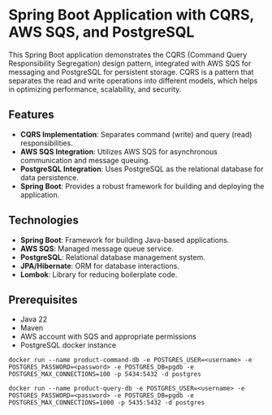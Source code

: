 # Spring Boot Application with CQRS, AWS SQS, and PostgreSQL

This Spring Boot application demonstrates the CQRS (Command Query Responsibility Segregation) design
pattern, integrated with AWS SQS for messaging and PostgreSQL for persistent storage. CQRS is a
pattern that separates the read and write operations into different models, which helps in
optimizing performance, scalability, and security.

## Features

- **CQRS Implementation**: Separates command (write) and query (read) responsibilities.
- **AWS SQS Integration**: Utilizes AWS SQS for asynchronous communication and message queuing.
- **PostgreSQL Integration**: Uses PostgreSQL as the relational database for data persistence.
- **Spring Boot**: Provides a robust framework for building and deploying the application.

## Technologies

- **Spring Boot**: Framework for building Java-based applications.
- **AWS SQS**: Managed message queue service.
- **PostgreSQL**: Relational database management system.
- **JPA/Hibernate**: ORM for database interactions.
- **Lombok**: Library for reducing boilerplate code.

## Prerequisites

- Java 22
- Maven
- AWS account with SQS and appropriate permissions
- PostgreSQL docker instance

```
docker run --name product-command-db -e POSTGRES_USER=<username> -e POSTGRES_PASSWORD=<password> -e POSTGRES_DB=pgdb -e POSTGRES_MAX_CONNECTIONS=100 -p 5434:5432 -d postgres

docker run --name product-query-db -e POSTGRES_USER=<username> -e POSTGRES_PASSWORD=<password> -e POSTGRES_DB=pgdb -e POSTGRES_MAX_CONNECTIONS=1000 -p 5435:5432 -d postgres
```
